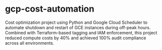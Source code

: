 # gcp-cost-automation
Cost optimization project using Python and Google Cloud Scheduler to automate shutdown and restart of GCE instances during off-peak hours. Combined with Terraform-based tagging and IAM enforcement, this project reduced compute costs by 40% and achieved 100% audit compliance across all environments.

